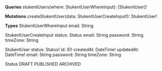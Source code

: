 **Queries**
stukentUsers(where: StukentUserWhereInput): [StukentUser]!

**Mutations**
createStukentUser(data: StukentUserCreateInput!): StukentUser!

**Types**
StukentUserWhereInput
  email: String

StukentUserCreateInput
  status: Status
  email: String
  password: String
  timeZone: String

StukentUser
  status: Status!
  id: ID!
  createdAt: DateTime!
  updatedAt: DateTime!
  email: String
  password: String
  timeZone: String

Status
  DRAFT
  PUBLISHED
  ARCHIVED